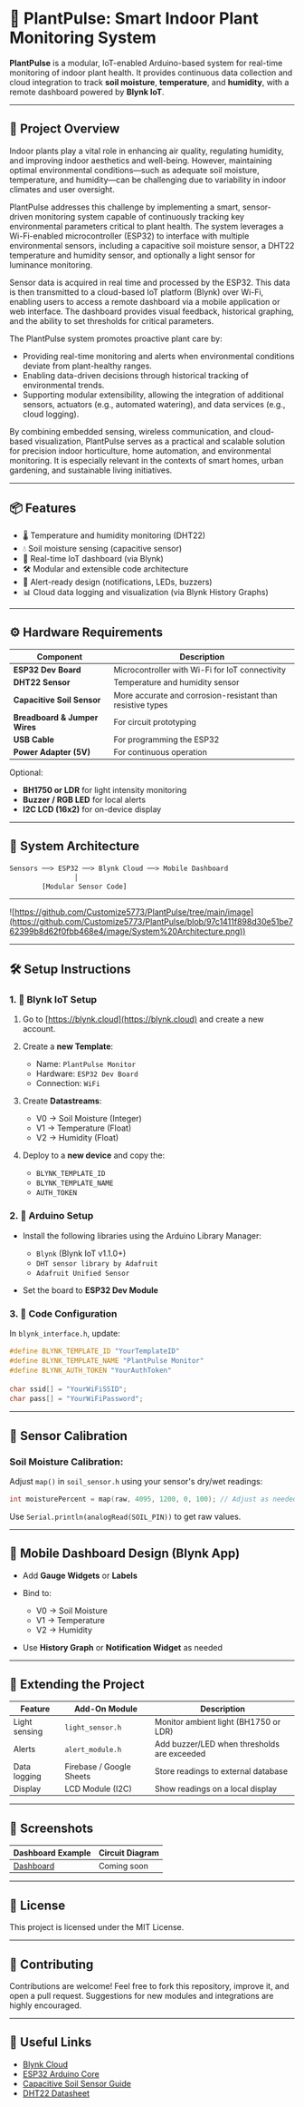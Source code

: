 # 🌱 PlantPulse: Smart Indoor Plant Monitoring System

**PlantPulse** is a modular, IoT-enabled Arduino-based system for real-time monitoring of indoor plant health. It provides continuous data collection and cloud integration to track **soil moisture**, **temperature**, and **humidity**, with a remote dashboard powered by **Blynk IoT**.

---

## 📸 Project Overview

Indoor plants play a vital role in enhancing air quality, regulating humidity, and improving indoor aesthetics and well-being. However, maintaining optimal environmental conditions—such as adequate soil moisture, temperature, and humidity—can be challenging due to variability in indoor climates and user oversight.

PlantPulse addresses this challenge by implementing a smart, sensor-driven monitoring system capable of continuously tracking key environmental parameters critical to plant health. The system leverages a Wi-Fi-enabled microcontroller (ESP32) to interface with multiple environmental sensors, including a capacitive soil moisture sensor, a DHT22 temperature and humidity sensor, and optionally a light sensor for luminance monitoring.

Sensor data is acquired in real time and processed by the ESP32. This data is then transmitted to a cloud-based IoT platform (Blynk) over Wi-Fi, enabling users to access a remote dashboard via a mobile application or web interface. The dashboard provides visual feedback, historical graphing, and the ability to set thresholds for critical parameters.

The PlantPulse system promotes proactive plant care by:
- Providing real-time monitoring and alerts when environmental conditions deviate from plant-healthy ranges.
- Enabling data-driven decisions through historical tracking of environmental trends.
- Supporting modular extensibility, allowing the integration of additional sensors, actuators (e.g., automated watering), and data services (e.g., cloud logging).

By combining embedded sensing, wireless communication, and cloud-based visualization, PlantPulse serves as a practical and scalable solution for precision indoor horticulture, home automation, and environmental monitoring. It is especially relevant in the contexts of smart homes, urban gardening, and sustainable living initiatives.

---

## 📦 Features

- 🌡️ Temperature and humidity monitoring (DHT22)
- 💧 Soil moisture sensing (capacitive sensor)
- 📲 Real-time IoT dashboard (via Blynk)
- 🛠️ Modular and extensible code architecture
- 🔔 Alert-ready design (notifications, LEDs, buzzers)
- 📊 Cloud data logging and visualization (via Blynk History Graphs)

---

## ⚙️ Hardware Requirements

| Component                  | Description                                                   |
|---------------------------|---------------------------------------------------------------|
| **ESP32 Dev Board**       | Microcontroller with Wi-Fi for IoT connectivity               |
| **DHT22 Sensor**          | Temperature and humidity sensor                               |
| **Capacitive Soil Sensor**| More accurate and corrosion-resistant than resistive types    |
| **Breadboard & Jumper Wires** | For circuit prototyping                                 |
| **USB Cable**             | For programming the ESP32                                     |
| **Power Adapter (5V)**    | For continuous operation                                      |

Optional:
- **BH1750 or LDR** for light intensity monitoring
- **Buzzer / RGB LED** for local alerts
- **I2C LCD (16x2)** for on-device display

---

## 🧠 System Architecture

```plaintext
Sensors ──> ESP32 ──> Blynk Cloud ──> Mobile Dashboard
                │
        [Modular Sensor Code]
```

---

![https://github.com/Customize5773/PlantPulse/tree/main/image](https://github.com/Customize5773/PlantPulse/blob/97c1411f898d30e51be762399b8d62f0fbb468e4/image/System%20Architecture.png))


---

## 🛠️ Setup Instructions

### 1. 📲 Blynk IoT Setup

1. Go to [https://blynk.cloud](https://blynk.cloud) and create a new account.
2. Create a **new Template**:

   * Name: `PlantPulse Monitor`
   * Hardware: `ESP32 Dev Board`
   * Connection: `WiFi`
3. Create **Datastreams**:

   * V0 → Soil Moisture (Integer)
   * V1 → Temperature (Float)
   * V2 → Humidity (Float)
4. Deploy to a **new device** and copy the:

   * `BLYNK_TEMPLATE_ID`
   * `BLYNK_TEMPLATE_NAME`
   * `AUTH_TOKEN`

### 2. 🧰 Arduino Setup

* Install the following libraries using the Arduino Library Manager:

  * `Blynk` (Blynk IoT v1.1.0+)
  * `DHT sensor library by Adafruit`
  * `Adafruit Unified Sensor`
* Set the board to **ESP32 Dev Module**

### 3. 🧾 Code Configuration

In `blynk_interface.h`, update:

```cpp
#define BLYNK_TEMPLATE_ID "YourTemplateID"
#define BLYNK_TEMPLATE_NAME "PlantPulse Monitor"
#define BLYNK_AUTH_TOKEN "YourAuthToken"

char ssid[] = "YourWiFiSSID";
char pass[] = "YourWiFiPassword";
```

---

## 🧪 Sensor Calibration

### Soil Moisture Calibration:

Adjust `map()` in `soil_sensor.h` using your sensor's dry/wet readings:

```cpp
int moisturePercent = map(raw, 4095, 1200, 0, 100); // Adjust as needed
```

Use `Serial.println(analogRead(SOIL_PIN))` to get raw values.

---

## 📲 Mobile Dashboard Design (Blynk App)

* Add **Gauge Widgets** or **Labels**
* Bind to:

  * V0 → Soil Moisture
  * V1 → Temperature
  * V2 → Humidity
* Use **History Graph** or **Notification Widget** as needed

---

## 🧩 Extending the Project

| Feature       | Add-On Module            | Description                                 |
| ------------- | ------------------------ | ------------------------------------------- |
| Light sensing | `light_sensor.h`         | Monitor ambient light (BH1750 or LDR)       |
| Alerts        | `alert_module.h`         | Add buzzer/LED when thresholds are exceeded |
| Data logging  | Firebase / Google Sheets | Store readings to external database         |
| Display       | LCD Module (I2C)         | Show readings on a local display            |

---

## 📸 Screenshots

| Dashboard Example                             | Circuit Diagram                        |
| --------------------------------------------- | -------------------------------------- |
| [Dashboard](https://www.researchgate.net/profile/Luisito-Lacatan/publication/339935667/figure/fig3/AS:869268606439426@1584261194550/SmartSpace-Argiculture-Blynk-App.jpg) | Coming soon |

---

## 📄 License

This project is licensed under the MIT License.

---

## 🤝 Contributing

Contributions are welcome! Feel free to fork this repository, improve it, and open a pull request. Suggestions for new modules and integrations are highly encouraged.

---

## 🔗 Useful Links

* [Blynk Cloud](https://blynk.cloud)
* [ESP32 Arduino Core](https://github.com/espressif/arduino-esp32)
* [Capacitive Soil Sensor Guide](https://wiki.dfrobot.com/Capacitive_Soil_Moisture_Sensor_SKU_SEN0193)
* [DHT22 Datasheet](https://www.adafruit.com/product/385)
